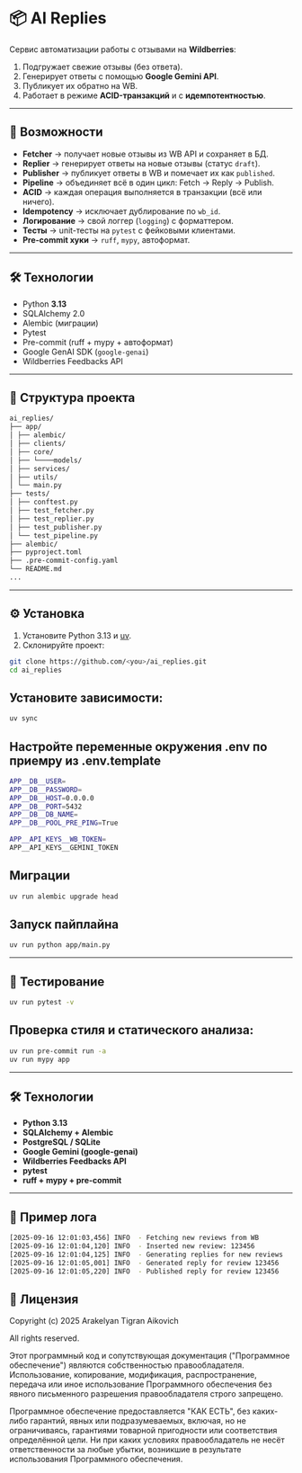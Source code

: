 # 📦 AI Replies

Сервис автоматизации работы с отзывами на **Wildberries**:
1. Подгружает свежие отзывы (без ответа).
2. Генерирует ответы с помощью **Google Gemini API**.
3. Публикует их обратно на WB.
4. Работает в режиме **ACID-транзакций** и с **идемпотентностью**.

---

## 🚀 Возможности

- **Fetcher** → получает новые отзывы из WB API и сохраняет в БД.
- **Replier** → генерирует ответы на новые отзывы (статус `draft`).
- **Publisher** → публикует ответы в WB и помечает их как `published`.
- **Pipeline** → объединяет всё в один цикл: Fetch → Reply → Publish.
- **ACID** → каждая операция выполняется в транзакции (всё или ничего).
- **Idempotency** → исключает дублирование по `wb_id`.
- **Логирование** → свой логгер (`logging`) с форматтером.
- **Тесты** → unit-тесты на `pytest` с фейковыми клиентами.
- **Pre-commit хуки** → `ruff`, `mypy`, автоформат.

---

## 🛠️ Технологии

- Python **3.13**
- SQLAlchemy 2.0
- Alembic (миграции)
- Pytest
- Pre-commit (ruff + mypy + автоформат)
- Google GenAI SDK (`google-genai`)
- Wildberries Feedbacks API

---

## 📂 Структура проекта

```bash
ai_replies/
├── app/
│ ├── alembic/
│ ├── clients/
│ ├── core/
│ ├── └────models/
│ ├── services/
│ ├── utils/
│ └── main.py
├── tests/
│ ├── conftest.py
│ ├── test_fetcher.py
│ ├── test_replier.py
│ ├── test_publisher.py
│ └── test_pipeline.py
├── alembic/
├── pyproject.toml
├── .pre-commit-config.yaml
└── README.md
...
```

---

## ⚙️ Установка

1. Установите Python 3.13 и [uv](https://docs.astral.sh/uv/).
2. Склонируйте проект:

```bash
git clone https://github.com/<you>/ai_replies.git
cd ai_replies
```

## Установите зависимости:

```bash
uv sync
```

## Настройте переменные окружения .env по приемру из .env.template

```bash
APP__DB__USER=
APP__DB__PASSWORD=
APP__DB__HOST=0.0.0.0
APP__DB__PORT=5432
APP__DB__DB_NAME=
APP__DB__POOL_PRE_PING=True

APP__API_KEYS__WB_TOKEN=
APP__API_KEYS__GEMINI_TOKEN
```


## Миграции

```bash
uv run alembic upgrade head
```

## Запуск пайплайна

```bash
uv run python app/main.py
```

---

## 🧪 Тестирование

```bash
uv run pytest -v
```

## Проверка стиля и статического анализа:

```bash
uv run pre-commit run -a
uv run mypy app
```

---

## 🛠 Технологии

- **Python 3.13**
- **SQLAlchemy + Alembic**
- **PostgreSQL / SQLite**
- **Google Gemini (google-genai)**
- **Wildberries Feedbacks API**
- **pytest**
- **ruff + mypy + pre-commit**

---

## 📜 Пример лога

```bash
[2025-09-16 12:01:03,456] INFO  - Fetching new reviews from WB
[2025-09-16 12:01:04,120] INFO  - Inserted new review: 123456
[2025-09-16 12:01:04,125] INFO  - Generating replies for new reviews
[2025-09-16 12:01:05,001] INFO  - Generated reply for review 123456
[2025-09-16 12:01:05,220] INFO  - Published reply for review 123456
```

## 📄 Лицензия

Copyright (c) 2025 Arakelyan Tigran Aikovich

All rights reserved.

Этот программный код и сопутствующая документация ("Программное обеспечение") являются собственностью правообладателя.
Использование, копирование, модификация, распространение, передача или иное использование Программного обеспечения
без явного письменного разрешения правообладателя строго запрещено.

Программное обеспечение предоставляется "КАК ЕСТЬ", без каких-либо гарантий,
явных или подразумеваемых, включая, но не ограничиваясь,
гарантиями товарной пригодности или соответствия определённой цели.
Ни при каких условиях правообладатель не несёт ответственности
за любые убытки, возникшие в результате использования Программного обеспечения.
